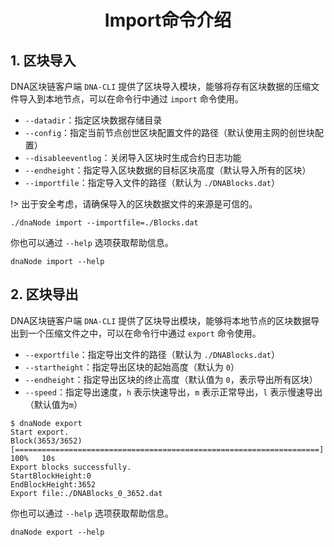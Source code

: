 <h1 align="center">Import命令介绍</h1>

## 1. 区块导入

DNA区块链客户端 `DNA-CLI` 提供了区块导入模块，能够将存有区块数据的压缩文件导入到本地节点，可以在命令行中通过 `import` 命令使用。

- `--datadir`：指定区块数据存储目录
- `--config`：指定当前节点创世区块配置文件的路径（默认使用主网的创世块配置）
- `--disableeventlog`：关闭导入区块时生成合约日志功能
- `--endheight`：指定导入区块数据的目标区块高度（默认导入所有的区块）
- `--importfile`：指定导入文件的路径（默认为 `./DNABlocks.dat`）

!> 出于安全考虑，请确保导入的区块数据文件的来源是可信的。

```shell
./dnaNode import --importfile=./Blocks.dat
```

你也可以通过 `--help` 选项获取帮助信息。

```shell
dnaNode import --help
```


## 2. 区块导出


DNA区块链客户端 `DNA-CLI` 提供了区块导出模块，能够将本地节点的区块数据导出到一个压缩文件之中，可以在命令行中通过 `export` 命令使用。

- `--exportfile`：指定导出文件的路径（默认为 `./DNABlocks.dat`）
- `--startheight`：指定导出区块的起始高度（默认为 `0`）
- `--endheight`：指定导出区块的终止高度（默认值为 `0`，表示导出所有区块）
- `--speed`：指定导出速度，`h` 表示快速导出，`m` 表示正常导出，`l` 表示慢速导出（默认值为`m`）

```shell
$ dnaNode export
Start export.
Block(3653/3652) [====================================================================] 100%   10s
Export blocks successfully.
StartBlockHeight:0
EndBlockHeight:3652
Export file:./DNABlocks_0_3652.dat
```

你也可以通过 `--help` 选项获取帮助信息。

```shell
dnaNode export --help
```
